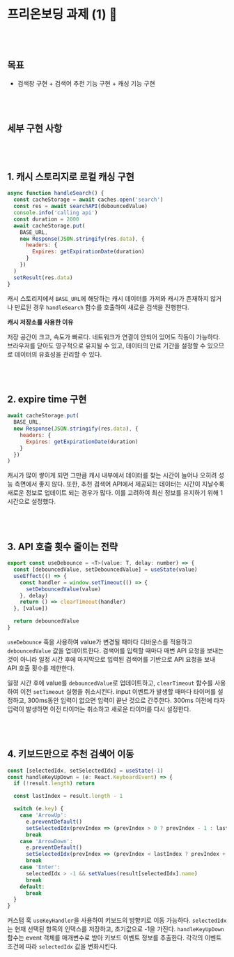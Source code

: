 # 프리온보딩 과제 (1) 👫

<br/><br/>

## 목표

- 검색창 구현 + 검색어 추천 기능 구현 + 캐싱 기능 구현

<br/><br/>

## 세부 구현 사항

<br/><br/>

## 1. 캐시 스토리지로 로컬 캐싱 구현

```javascript
async function handleSearch() {
  const cacheStorage = await caches.open('search')
  const res = await searchAPI(debouncedValue)
  console.info('calling api')
  const duration = 2000
  await cacheStorage.put(
    BASE_URL,
    new Response(JSON.stringify(res.data), {
      headers: {
        Expires: getExpirationDate(duration)
      }
    })
  )
  setResult(res.data)
}
```

캐시 스토리지에서 `BASE_URL`에 해당하는 캐시 데이터를 가져와 캐시가 존재하지 않거나 만료된 경우 `handleSearch` 함수를 호출하여 새로운 검색을 진행한다.
<br/>

<b>캐시 저장소를 사용한 이유</b>

저장 공간이 크고, 속도가 빠르다.
네트워크가 연결이 안되어 있어도 작동이 가능하다.
브라우저를 닫아도 영구적으로 유지될 수 있고, 데이터의 만료 기간을 설정할 수 있으므로 데이터의 유효성을 관리할 수 있다.

<br/><br/>

## 2. expire time 구현

```javascript
await cacheStorage.put(
  BASE_URL,
  new Response(JSON.stringify(res.data), {
    headers: {
      Expires: getExpirationDate(duration)
    }
  })
)
```

캐시가 많이 쌓이게 되면 그만큼 캐시 내부에서 데이터를 찾는 시간이 늘어나 오히려 성능 측면에서 좋지 않다. 또한, 추천 검색어 API에서 제공되는 데이터는 시간이 지날수록 새로운 정보로 업데이트 되는 경우가 많다. 이를 고려하여 최신 정보를 유지하기 위해 1시간으로 설정했다.
<br/>

<br/><br/>

## 3. API 호출 횟수 줄이는 전략

```javascript
export const useDebounce = <T>(value: T, delay: number) => {
  const [debouncedValue, setDebouncedValue] = useState(value)
  useEffect(() => {
    const handler = window.setTimeout(() => {
      setDebouncedValue(value)
    }, delay)
    return () => clearTimeout(handler)
  }, [value])

  return debouncedValue
}
```

`useDebounce` 훅을 사용하여 value가 변경될 때마다 디바운스를 적용하고 `debouncedValue` 값을 업데이트한다.
검색어를 입력할 때마다 매번 API 요청을 보내는 것이 아니라 일정 시간 후에 마지막으로 입력된 검색어를 기반으로 API 요청을 보내 API 호출 횟수를 제한한다.

일정 시간 후에 value를 `debouncedValue`로 업데이트하고, `clearTimeout` 함수를 사용하여 이전 `setTimeout` 실행을 취소시킨다.
input 이벤트가 발생할 때마다 타이머를 설정하고, 300ms동안 입력이 없으면 입력이 끝난 것으로 간주한다. 300ms 이전에 타자 입력이 발생하면 이전 타이머는 취소하고 새로운 타이머를 다시 설정한다.

<br/><br/>

## 4. 키보드만으로 추천 검색어 이동

```javascript
const [selectedIdx, setSelectedIdx] = useState(-1)
const handleKeyUpDown = (e: React.KeyboardEvent) => {
  if (!result.length) return

  const lastIndex = result.length - 1

  switch (e.key) {
    case 'ArrowUp':
      e.preventDefault()
      setSelectedIdx(prevIndex => (prevIndex > 0 ? prevIndex - 1 : lastIndex))
      break
    case 'ArrowDown':
      e.preventDefault()
      setSelectedIdx(prevIndex => (prevIndex < lastIndex ? prevIndex + 1 : 0))
      break
    case 'Enter':
      selectedIdx > -1 && setValues(result[selectedIdx].name)
      break
    default:
      break
  }
}
```

커스텀 훅 `useKeyHandler`을 사용하여 키보드의 방향키로 이동 가능하다.
`selectedIdx`는 현재 선택된 항목의 인덱스를 저장하고, 초기값으로 -1을 가진다.
`handleKeyUpDown` 함수는 event 객체를 매개변수로 받아 키보드 이벤트 정보를 추출한다.
각각의 이벤트 조건에 따라 `selectedIdx` 값을 변화시킨다.
